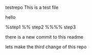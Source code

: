 testrepo
This is a test file

hello

%step1
%% step2
%%%% step3

there is a new commit to this readme

lets make the third change of this repo